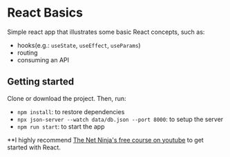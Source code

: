# React Basics

Simple react app that illustrates some basic React concepts, such as:
- hooks(e.g.: `useState`, `useEffect`, `useParams`)
- routing
- consuming an API

## Getting started

Clone or download the project. Then, run:
- `npm install`: to restore dependencies
- `npx json-server --watch data/db.json --port 8000`: to setup the server
- `npm run start`: to start the app

**I highly recommend [The Net Ninja's free course on youtube](https://youtu.be/j942wKiXFu8) to get started with React.
